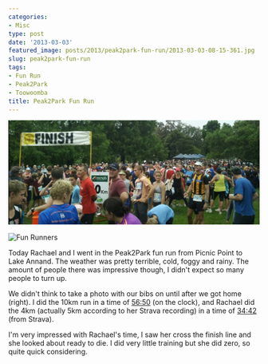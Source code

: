 ```yaml
---
categories:
- Misc
type: post
date: '2013-03-03'
featured_image: posts/2013/peak2park-fun-run/2013-03-03-08-15-361.jpg
slug: peak2park-fun-run
tags:
- Fun Run
- Peak2Park
- Toowoomba
title: Peak2Park Fun Run
---
```


![Peak2Park](2013-03-03-08-15-361.jpg)

![Fun Runners](p1110744-resized.jpg)

Today Rachael and I went in the Peak2Park fun run from Picnic Point to Lake Annand. The weather was pretty terrible, cold, foggy and rainy. The amount of people there was impressive though, I didn't expect so many people to turn up.

We didn't think to take a photo with our bibs on until after we got home (right). I did the 10km run in a time of [56:50](http://app.strava.com/activities/42854171#721718071) (on the clock), and Rachael did the 4km (actually 5km according to her Strava recording) in a time of [34:42](http://app.strava.com/activities/42869409#721988626) (from Strava).

I'm very impressed with Rachael's time, I saw her cross the finish line and she looked about ready to die. I did very little training but she did zero, so quite quick considering.